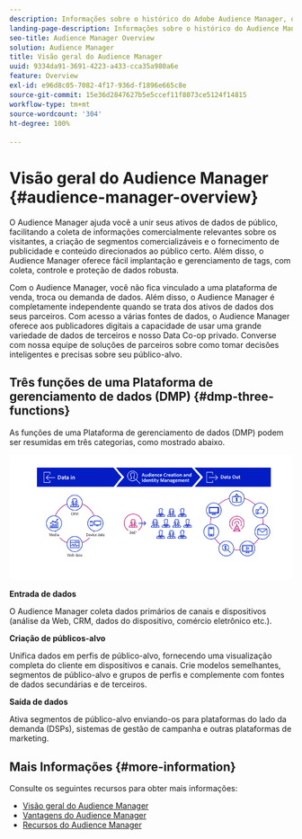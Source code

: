 ```yaml
---
description: Informações sobre o histórico do Adobe Audience Manager, os tipos de dados coletados, a segmentação, os relatórios e muito mais.
landing-page-description: Informações sobre o histórico do Audience Manager, os tipos de dados coletados, segmentação, relatórios e muito mais.
seo-title: Audience Manager Overview
solution: Audience Manager
title: Visão geral do Audience Manager
uuid: 9334da91-3691-4223-a433-cca35a980a6e
feature: Overview
exl-id: e96d8c05-7082-4f17-936d-f1896e665c8e
source-git-commit: 15e36d2847627b5e5ccef11f8073ce5124f14815
workflow-type: tm+mt
source-wordcount: '304'
ht-degree: 100%

---
```


# Visão geral do Audience Manager {#audience-manager-overview}

O Audience Manager ajuda você a unir seus ativos de dados de público, facilitando a coleta de informações comercialmente relevantes sobre os visitantes, a criação de segmentos comercializáveis e o fornecimento de publicidade e conteúdo direcionados ao público certo. Além disso, o Audience Manager oferece fácil implantação e gerenciamento de tags, com coleta, controle e proteção de dados robusta.

Com o Audience Manager, você não fica vinculado a uma plataforma de venda, troca ou demanda de dados. Além disso, o Audience Manager é completamente independente quando se trata dos ativos de dados dos seus parceiros. Com acesso a várias fontes de dados, o Audience Manager oferece aos publicadores digitais a capacidade de usar uma grande variedade de dados de terceiros e nosso Data Co-op privado. Converse com nossa equipe de soluções de parceiros sobre como tomar decisões inteligentes e precisas sobre seu público-alvo.

## Três funções de uma Plataforma de gerenciamento de dados (DMP) {#dmp-three-functions}

As funções de uma Plataforma de gerenciamento de dados (DMP) podem ser resumidas em três categorias, como mostrado abaixo.

![Imagem das três funções da DMP: entrada de dados, criação de públicos-alvo, saída de dados](/help/using/overview/assets/dmp-functions.png)

**Entrada de dados**

O Audience Manager coleta dados primários de canais e dispositivos (análise da Web, CRM, dados do dispositivo, comércio eletrônico etc.).

**Criação de públicos-alvo**

Unifica dados em perfis de público-alvo, fornecendo uma visualização completa do cliente em dispositivos e canais. Crie modelos semelhantes, segmentos de público-alvo e grupos de perfis e complemente com fontes de dados secundárias e de terceiros.

**Saída de dados**

Ativa segmentos de público-alvo enviando-os para plataformas do lado da demanda (DSPs), sistemas de gestão de campanha e outras plataformas de marketing.

## Mais Informações {#more-information}

Consulte os seguintes recursos para obter mais informações:
* [Visão geral do Audience Manager](https://www.adobe.com/br/analytics/audience-manager.html)
* [Vantagens do Audience Manager](https://www.adobe.com/analytics/audience-manager/benefits.html)
* [Recursos do Audience Manager](https://www.adobe.com/br/analytics/audience-manager/features.html)


<!--

## History and Background {#history-and-background}

Audience Manager started as Demdex in 2008. It was acquired by Adobe Systems in 2011 and subsequently rebranded as Audience Manager.

## History {#history}

Since 2008, Audience Manager (formerly, [!UICONTROL Demdex]) has been a pioneer in the on-line audience management market. Audience Manager services power dynamic, multi-channel online data strategies. Our platform and services are used by an array of diverse industries from automobiles (AutoTrader), to airlines (American Airlines), and financial services companies (American Express). Audience Manager uses enterprise-level technology to provide the scale, reliability, analytics, and performance to help your business succeed online. Audience Manager integrates with the Adobe Experience Cloud to help you centralize, manage, and take action on your data assets across a growing number of digitally addressable channels.

## Audience Manager and its Data Management Platform (DMP) {#aam-dmp}

Audience Manager helps you manage your data pipeline. Our service is a catalyst that transforms generic users and raw data signals into actual audience segments used for multi-channel marketing efforts. Additionally, Audience Manager provides tools for tag management and audience analytics while simultaneously meeting the privacy and data security needs of clients and consumers.

![](assets/am_overview_80.png)


-->
